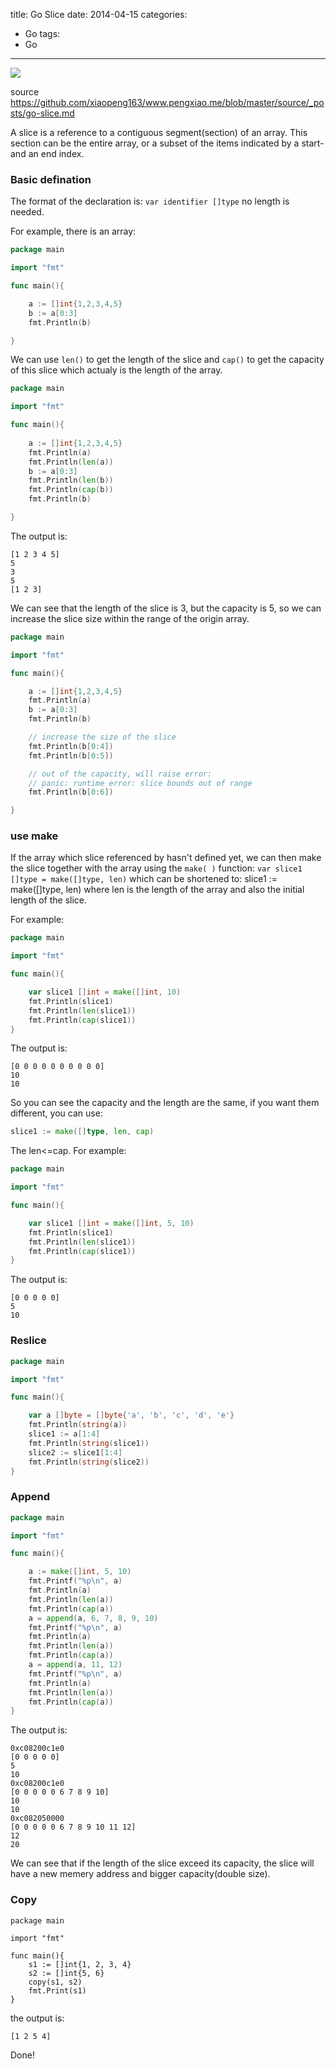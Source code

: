 title: Go Slice
date: 2014-04-15
categories:
- Go
tags:
- Go
---

![](/thumbnails/install-go-from-source/1.png)

source https://github.com/xiaopeng163/www.pengxiao.me/blob/master/source/_posts/go-slice.md

A slice is a reference to a contiguous segment(section) of an array. This section can be the entire array, or a subset of the
items indicated by a start- and an end index.


### Basic defination

The format of the declaration is: `var identifier []type` no length is needed.

For example, there is an array:

```go
package main

import "fmt"

func main(){

    a := []int{1,2,3,4,5}
    b := a[0:3]
    fmt.Println(b)

}
```

We can use `len()` to get the length of the slice and `cap()` to get the capacity of this slice which actualy is the length of the array.

```go
package main

import "fmt"

func main(){
    
    a := []int{1,2,3,4,5}
    fmt.Println(a)
    fmt.Println(len(a))
    b := a[0:3]
    fmt.Println(len(b))
    fmt.Println(cap(b))
    fmt.Println(b)

}
```

The output is:

```
[1 2 3 4 5]
5
3
5
[1 2 3]

```

We can see that the length of the slice is 3, but the capacity is 5, so we can increase the slice size within the range of the origin array.

```go
package main

import "fmt"

func main(){

    a := []int{1,2,3,4,5}
    fmt.Println(a)
    b := a[0:3]
    fmt.Println(b)

    // increase the size of the slice
    fmt.Println(b[0:4])
    fmt.Println(b[0:5])

    // out of the capacity, will raise error:
    // panic: runtime error: slice bounds out of range
    fmt.Println(b[0:6])

}
```


### use make

If the array which slice referenced by hasn't defined yet, we can then make the slice together with the array
using the `make( )` function: `var slice1 []type = make([]type, len)`
which can be shortened to: slice1 := make([]type, len)
where len is the length of the array and also the initial length of the slice.

For example:

```go
package main

import "fmt"

func main(){

    var slice1 []int = make([]int, 10)
    fmt.Println(slice1)
    fmt.Println(len(slice1))
    fmt.Println(cap(slice1))
}
```

The output is:

```
[0 0 0 0 0 0 0 0 0 0]
10
10
```

So you can see the capacity and the length are the same, if you want them different, you can use:

```go
slice1 := make([]type, len, cap)
```

The len<=cap. For example:

```go
package main

import "fmt"

func main(){

    var slice1 []int = make([]int, 5, 10)
    fmt.Println(slice1)
    fmt.Println(len(slice1))
    fmt.Println(cap(slice1))
}
```

The output is:
```
[0 0 0 0 0]
5
10
```

### Reslice

```go
package main

import "fmt"

func main(){

    var a []byte = []byte{'a', 'b', 'c', 'd', 'e'}
    fmt.Println(string(a))
    slice1 := a[1:4]
    fmt.Println(string(slice1))
    slice2 := slice1[1:4]
    fmt.Println(string(slice2))
}

```

### Append

```go
package main

import "fmt"

func main(){

    a := make([]int, 5, 10)
    fmt.Printf("%p\n", a)
    fmt.Println(a)
    fmt.Println(len(a))
    fmt.Println(cap(a))
    a = append(a, 6, 7, 8, 9, 10)
    fmt.Printf("%p\n", a)
    fmt.Println(a)
    fmt.Println(len(a))
    fmt.Println(cap(a))
    a = append(a, 11, 12)
    fmt.Printf("%p\n", a)
    fmt.Println(a)
    fmt.Println(len(a))
    fmt.Println(cap(a))
}
```

The output is:

```
0xc08200c1e0
[0 0 0 0 0]
5
10
0xc08200c1e0
[0 0 0 0 0 6 7 8 9 10]
10
10
0xc082050000
[0 0 0 0 0 6 7 8 9 10 11 12]
12
20
```

We can see that if the length of the slice exceed its capacity, the slice will have a new memery address and bigger capacity(double size).

### Copy

```
package main

import "fmt"

func main(){
    s1 := []int{1, 2, 3, 4}
    s2 := []int{5, 6}
    copy(s1, s2)
    fmt.Print(s1)
}
```

the output is:

```
[1 2 5 4]
```

Done!